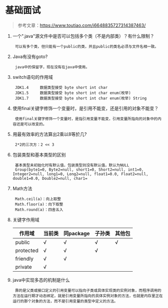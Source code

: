 # 基础面试

> 参考文章：https://www.toutiao.com/i6648835727314387463/

1. 一个".java"源文件中是否可以包括多个类（不是内部类）？有什么限制？

        可以有多个类，但只能有一个public的类，并且public的类名必须与文件名相一致。

2. Java有没有goto?

        java中的保留字，现在没有在java中使用。

3. switch语句的作用域

        JDK1.4     数据类型接受 byte short int char
		JDK1.5     数据类型接受 byte short int char enum(枚举)
		JDK1.7     数据类型接受 byte short int char enum(枚举) String

4. 使用final关键字修饰一个变量时，是引用不能变，还是引用的对象不能变？

        使用final关键字修饰一个变量时，是指引用变量不能变，引用变量所指向的对象中的内容还是可以改变的。

5. 用最有效率的方法算出2乘以8等於几?

        2*2的三次方：2 << 3

6. 包装类型和基本类型的区别

        基本类型未初始化时有默认值，包装类型则没有默认值，默认为NULL
        Group(byte1=0, Byte2=null, short1=0, Short2=null, int1=0, Integer2=null, long1=0, Long2=null, float1=0.0, Float2=null, double1=0.0, Double2=null, char1=

7. Math方法

        Math.ceil(a)：向上取整
        Math.floor(a)：向下取整
        Math.round(a)：四舍五入

8. 关键字作用域

    | 作用域     |当前类 |同package| 子孙类 | 其他包 |  
    | -----     | ----- | ----    | ------| ----- |
    | public    |   √   |   √     |  √    |  √    |
    | protected |   √   |   √     |  √    |       |
    | friendly  |   √   |   √     |       |       |
    | private   |   √   |         |       |       |

9. java中实现多态的机制是什么

        靠的是父类或接口定义的引用变量可以指向子类或具体实现类的实例对象，而程序调用的方法在运行期才动态绑定，就是引用变量所指向的具体实例对象的方法，也就是内存里正在运行的那个对象的方法，而不是引用变量的类型中定义的方法。
